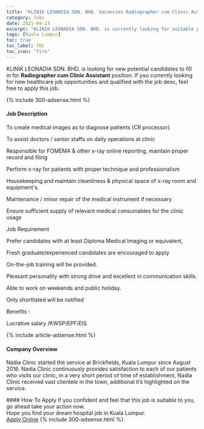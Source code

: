 ```yaml
---
title: "KLINIK LEONADIA SDN. BHD. Vacancies Radiographer cum Clinic Assistant" 
category: Jobs 
date: 2021-04-13 
excerpt: "KLINIK LEONADIA SDN. BHD. is currently looking for suitable person to fill in the Radiographer cum Clinic Assistant which positioned at Kuala Lumpur" 
tags: [Kuala Lumpur] 
toc: true 
toc_label: TOC 
toc_icon: "fire" 
--- 
```


<p>KLINIK LEONADIA SDN. BHD. is looking for new potential candidates to fill in for <b>Radiographer cum Clinic Assistant</b> position. If you currently looking for new healthcare job opportunities and qualified with the job desc, feel free to apply this job.
</p>{% include 300-adsense.html %} 
<div><div><h4>Job Description</h4></div><div><div><span><div><p>To create medical images as to diagnose patients (CR processor)</p><p>To assist doctors / senior staffs on daily operations at clinic</p><p>Responsible for FOMEMA &amp; other x-ray online reporting, maintain proper record and filing</p><p>Perform x-ray for patients with proper technique and professionalism</p><p>Housekeeping and maintain cleanliness &amp; physical space of x-ray room and equipment's.</p><p>Maintenance / minor repair of the medical instrument if necessary</p><p>Ensure sufficient supply of relevant medical consumables for the clinic usage</p><p>Job Requirement</p><p>Prefer candidates with at least Diploma Medical Imaging or equivalent,</p><p>Fresh graduate/experienced candidates are encouraged to apply</p><p>On-the-job training will be provided.</p><p>Pleasant personality with strong drive and excellent in communication skills.</p><p>Able to work on weekends and public holiday.</p><p>Only shortlisted will be notified</p><p>Benefits :&#160;</p><p>Lucrative salary /KWSP/EPF/EIS</p></div></span></div></div></div> 
{% include article-adsense.html %} 
<div><div><h4>Company Overview</h4></div><div><div><span><div><p>Nadia Clinic started the service at Brickfields, Kuala Lumpur since August 2016. Nadia Clinic continuously provides satisfaction to each of our patients who visits our clinic, in a very short period of time of establishment, Nadia Clinic received vast clientele in the town, additional it&#8217;s highlighted on the service.</p></div></span></div></div></div> 
#### How To Apply 
If you confident and feel that this job is suitable to you, go ahead take your action now. <br/> 
Hope you find your dream hospital job in Kuala Lumpur. <br/> 
<a href="https://www.jobstreet.com.my/en/job/radiographer-cum-clinic-assistant-4536289?jobId=jobstreet-my-job-4536289" class="btn btn--warning" target="_blank" rel="nofollow noopenner">Apply Online</a> 
{% include 300-adsense.html %} 